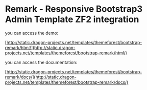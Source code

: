 Remark - Responsive Bootstrap3 Admin Template ZF2 integration
============

you can access the demo: 

[http://static.dragon-projects.net/templates/themeforest/bootstrap-remark/html/](http://static.dragon-projects.net/templates/themeforest/bootstrap-remark/html/)


you can access the documentation: 

[http://static.dragon-projects.net/templates/themeforest/bootstrap-remark/docs/](http://static.dragon-projects.net/templates/themeforest/bootstrap-remark/docs/)
    
